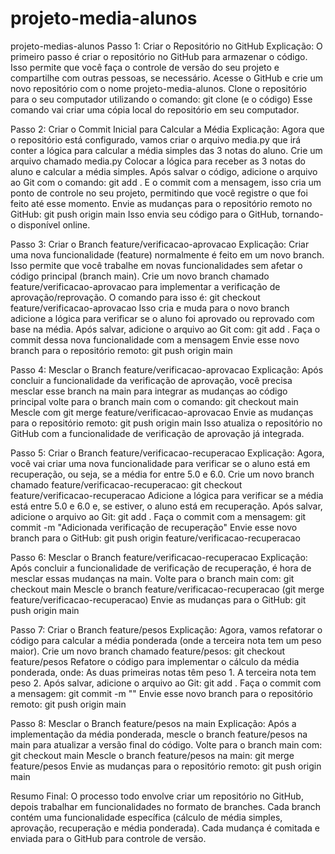 # projeto-media-alunos
projeto-medias-alunos
Passo 1: Criar o Repositório no GitHub Explicação: O primeiro passo é criar o repositório no GitHub para armazenar o código. Isso permite que você faça o controle de versão do seu projeto e compartilhe com outras pessoas, se necessário. Acesse o GitHub e crie um novo repositório com o nome projeto-media-alunos. Clone o repositório para o seu computador utilizando o comando: git clone (e o código) Esse comando vai criar uma cópia local do repositório em seu computador.

Passo 2: Criar o Commit Inicial para Calcular a Média Explicação: Agora que o repositório está configurado, vamos criar o arquivo media.py que irá conter a lógica para calcular a média simples das 3 notas do aluno. Crie um arquivo chamado media.py Colocar a lógica para receber as 3 notas do aluno e calcular a média simples. Após salvar o código, adicione o arquivo ao Git com o comando: git add . E o commit com a mensagem, isso cria um ponto de controle no seu projeto, permitindo que você registre o que foi feito até esse momento. Envie as mudanças para o repositório remoto no GitHub: git push origin main Isso envia seu código para o GitHub, tornando-o disponível online.

Passo 3: Criar o Branch feature/verificacao-aprovacao Explicação: Criar uma nova funcionalidade (feature) normalmente é feito em um novo branch. Isso permite que você trabalhe em novas funcionalidades sem afetar o código principal (branch main). Crie um novo branch chamado feature/verificacao-aprovacao para implementar a verificação de aprovação/reprovação. O comando para isso é: git checkout feature/verificacao-aprovacao Isso cria e muda para o novo branch adicione a lógica para verificar se o aluno foi aprovado ou reprovado com base na média. Após salvar, adicione o arquivo ao Git com: git add . Faça o commit dessa nova funcionalidade com a mensagem Envie esse novo branch para o repositório remoto: git push origin main

Passo 4: Mesclar o Branch feature/verificacao-aprovacao Explicação: Após concluir a funcionalidade da verificação de aprovação, você precisa mesclar esse branch na main para integrar as mudanças ao código principal volte para o branch main com o comando: git checkout main Mescle com git merge feature/verificacao-aprovacao Envie as mudanças para o repositório remoto: git push origin main Isso atualiza o repositório no GitHub com a funcionalidade de verificação de aprovação já integrada.

Passo 5: Criar o Branch feature/verificacao-recuperacao Explicação: Agora, você vai criar uma nova funcionalidade para verificar se o aluno está em recuperação, ou seja, se a média for entre 5.0 e 6.0. Crie um novo branch chamado feature/verificacao-recuperacao: git checkout feature/verificacao-recuperacao Adicione a lógica para verificar se a média está entre 5.0 e 6.0 e, se estiver, o aluno está em recuperação. Após salvar, adicione o arquivo ao Git: git add . Faça o commit com a mensagem: git commit -m "Adicionada verificação de recuperação" Envie esse novo branch para o GitHub: git push origin feature/verificacao-recuperacao

Passo 6: Mesclar o Branch feature/verificacao-recuperacao Explicação: Após concluir a funcionalidade de verificação de recuperação, é hora de mesclar essas mudanças na main. Volte para o branch main com: git checkout main Mescle o branch feature/verificacao-recuperacao (git merge feature/verificacao-recuperacao) Envie as mudanças para o GitHub: git push origin main

Passo 7: Criar o Branch feature/pesos Explicação: Agora, vamos refatorar o código para calcular a média ponderada (onde a terceira nota tem um peso maior). Crie um novo branch chamado feature/pesos: git checkout feature/pesos Refatore o código para implementar o cálculo da média ponderada, onde: As duas primeiras notas têm peso 1. A terceira nota tem peso 2. Após salvar, adicione o arquivo ao Git: git add . Faça o commit com a mensagem: git commit -m "" Envie esse novo branch para o repositório remoto: git push origin main

Passo 8: Mesclar o Branch feature/pesos na main Explicação: Após a implementação da média ponderada, mescle o branch feature/pesos na main para atualizar a versão final do código. Volte para o branch main com: git checkout main Mescle o branch feature/pesos na main: git merge feature/pesos Envie as mudanças para o repositório remoto: git push origin main

Resumo Final: O processo todo envolve criar um repositório no GitHub, depois trabalhar em funcionalidades no formato de branches. Cada branch contém uma funcionalidade específica (cálculo de média simples, aprovação, recuperação e média ponderada). Cada mudança é comitada e enviada para o GitHub para controle de versão.